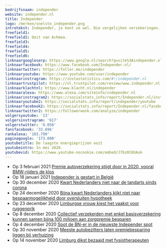 ```yaml
---
bedrijfsnaam: independer  
website: independer.nl   
title: Independer  
logo: /merken/snelste_independer.png  
introtekst: Independer, je kent ze wel. Die vergelijken verzekeringen.   
freefield1:   
freefield2: Ooit van Achmea.  
freefield3:   
freefield4:   
freefield5:   
freefield6:   
linknaargoogleserp: https://www.google.nl/search?q=site%3Aindepender.nl  
linknaarfacebook: https://www.facebook.com/Independer.nl/  
linknaartwitter: https://foller.me/independer  
linknaaryoutube: https://www.youtube.com/user/independer  
linknaarinstragram: https://instastatistics.com/#!/independer.nl  
linknaartrustpilot: https://nl.trustpilot.com/review/www.independer.nl  
linknaarklachtnl: https://www.klacht.nl/independer  
linknaaralexa: https://www.alexa.com/siteinfo/independer.nl  
linknaarinstragram2: https://socialstats.info/report/Independer.nl/instagram  
linknaaryoutube2: https://socialstats.info/report/independer/youtube  
linknaarfacebook2: https://socialstats.info/report/Independer.nl/facebook  
linknaartwitter2: https://followerwonk.com/analyze/independer  
volgersyoutube: '13'  
volgersinstragram: '617'  
volgerstwitter: '8.058'  
fansfacebook: '33.696'  
rankalexa: '103.790'  
paginagoogle: '173.000'  
youtubetitle: De laagste energieprijzen ooit  
youtubeintro: In mei 2020.   
youtubevid: https://www.youtube-nocookie.com/embed/J7bz8C8UAuk  
---
```


 


- Op 3 februari 2021 [Premie autoverzekering stijgt door in 2020, vooral BMW-rijders de klos](https://weblog.independer.nl/persbericht/premie-autoverzekering-stijgt-door-in-2020-vooral-bmw-rijders-de-klos/)
- Op 18 januari 2021 [Independer is gestart in België](https://weblog.independer.nl/persbericht/independer-is-gestart-in-belgie/)
- Op 30 december 2020 [Kwart Nederlanders niet naar de tandarts sinds corona](https://weblog.independer.nl/persbericht/kwart-nederlanders-niet-naar-de-tandarts-sinds-corona/)
- Op 24 december 2020 [Bijna kwart Nederlanders kijkt niet naar bespaarmogelijkheid door oversluiten hypotheek](https://weblog.independer.nl/persbericht/bijna-kwart-nederlanders-kijkt-niet-naar-bespaarmogelijkheid-door-oversluiten-hypotheek/)
- Op 23 december 2020 [Limburgse vrouw kiest het vaakst voor ruggenprik](https://weblog.independer.nl/persbericht/limburgse-vrouw-kiest-het-vaakst-voor-ruggenprik/)
- Op 8 december 2020 [Collectief verzekerden met enkel basisverzekering kunnen samen bijna 100 miljoen aan zorgpremie besparen](https://weblog.independer.nl/persbericht/collectief-verzekerden-met-enkel-basisverzekering-kunnen-samen-bijna-100-miljoen-aan-zorgpremie-besparen/)
- Op 4 december 2020 [Spot de BN-er in de nieuwste Independer spot](https://weblog.independer.nl/persbericht/spot-de-bn-er-in-de-nieuwste-independer-spot/)
- Op 30 november 2020 [Meeste autobezitters laten premiebesparing liggen bij verhuizing](https://weblog.independer.nl/persbericht/meeste-autobezitters-laten-premiebesparing-liggen-bij-verhuizing/)
- Op 14 november 2020 [Limburg dikst bezaaid met fysiotherapeuten](https://weblog.independer.nl/persbericht/limburg-dikst-bezaaid-met-fysiotherapeuten/)
